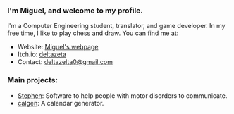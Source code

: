 ### I'm Miguel, and welcome to my profile.

I'm a Computer Engineering student, translator, and game developer. In my free time, I like to play chess and draw. You can find me at:
 
- Website: [Miguel's webpage](https://deltazeta.neocities.org)
- Itch.io: [deltazeta](https://deltazeta.itch.io)
- Contact: [deltazelta0@gmail.com](mailto:deltazelta0@gmail.com)

### Main projects:

- [Stephen](https://github.com/miguel-ll/stephen): Software to help people with motor disorders to communicate.
- [calgen](https://github.com/miguel-ll/calgen): A calendar generator.
